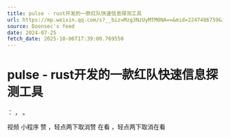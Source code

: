```yaml
---
title: pulse - rust开发的一款红队快速信息探测工具
url: https://mp.weixin.qq.com/s?__biz=Mzg3NzUyMTM0NA==&mid=2247486759&idx=1&sn=6a547b0f9823bcd261b031c9712c47d2
source: Doonsec's feed
date: 2024-07-25
fetch_date: 2025-10-06T17:39:00.769550
---
```


# pulse - rust开发的一款红队快速信息探测工具

：
，
。

视频
小程序
赞
，轻点两下取消赞
在看
，轻点两下取消在看